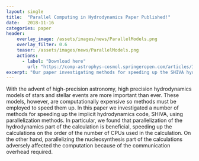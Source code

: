 ```yaml
---
layout: single
title:  "Parallel Computing in Hydrodynamics Paper Published!"
date:   2018-11-16
categories: paper
header:
    overlay_image: /assets/images/news/ParallelModels.png
    overlay_filter: 0.6
    teaser: /assets/images/news/ParallelModels.png
    actions:
      - label: "Download here"
        url: "https://comp-astrophys-cosmol.springeropen.com/articles/10.1186/s40668-018-0025-5"
excerpt: "Our paper investigating methods for speeding up the SHIVA hydrodynamics code has been published in Computational Astrophysics and Astronomy"
---
```


With the advent of high-precision astronomy, high precision hydrodynamics models of stars and stellar events are more important than ever. These models, however, are computationally expensive so methods must be employed to speed them up. In this paper we investigated a number of methods for speeding up the implicit hydrodynamics code, SHIVA, using parallelization methods. In particular, we found that parallelization of the hydrodynamics part of the calculation is beneficial, speeding up the calculations on the order of the number of CPUs used in the calculation. On the other hand, parallelizing the nucleosynthesis part of the calculations adversely affected the computation because of the communication overhead required.
